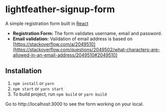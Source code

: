 # lightfeather-signup-form
A simple registration form built in [React](https://github.com/facebook/react)
* **Registration Form:** The form validates username, email and password.
* **Email validation:** Validation of email address is based on [https://stackoverflow.com/a/2049510](https://stackoverflow.com/questions/2049502/what-characters-are-allowed-in-an-email-address/2049510#2049510)
## Installation
1. `npm install` or `yarn`
1. `npm start` or `yarn start`
1. To build project, run `npm build` or `yarn build`

Go to http://localhost:3000 to see the form working on your local.
